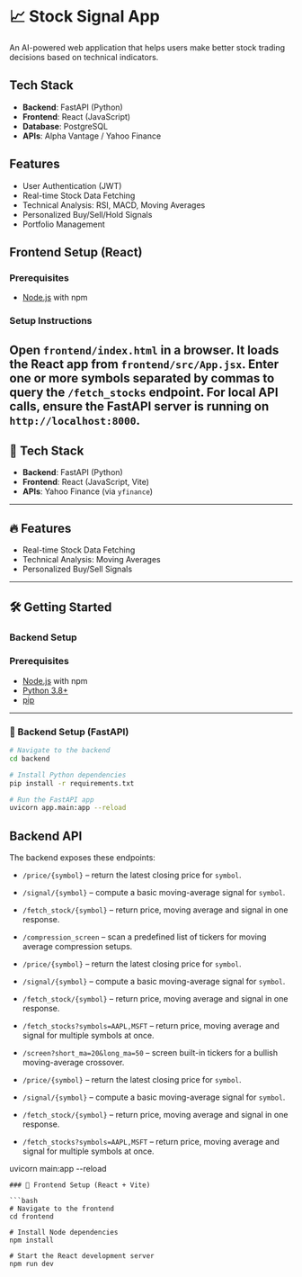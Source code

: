 # 📈 Stock Signal App

An AI-powered web application that helps users make better stock trading decisions based on technical indicators.

## Tech Stack
- **Backend**: FastAPI (Python)
- **Frontend**: React (JavaScript)
- **Database**: PostgreSQL
- **APIs**: Alpha Vantage / Yahoo Finance

## Features
- User Authentication (JWT)
- Real-time Stock Data Fetching
- Technical Analysis: RSI, MACD, Moving Averages
- Personalized Buy/Sell/Hold Signals
- Portfolio Management

## Frontend Setup (React)

### Prerequisites
- [Node.js](https://nodejs.org/) with npm

### Setup Instructions
Open `frontend/index.html` in a browser. It loads the React app from `frontend/src/App.jsx`. Enter one or more symbols separated by commas to query the `/fetch_stocks` endpoint. For local API calls, ensure the FastAPI server is running on `http://localhost:8000`.
---

## 🚀 Tech Stack
- **Backend**: FastAPI (Python)
- **Frontend**: React (JavaScript, Vite)
- **APIs**: Yahoo Finance (via `yfinance`)

---

## 🔥 Features
- Real-time Stock Data Fetching
- Technical Analysis: Moving Averages
- Personalized Buy/Sell Signals

---

## 🛠️ Getting Started

### Backend Setup

### Prerequisites
- [Node.js](https://nodejs.org/) with npm
- [Python 3.8+](https://www.python.org/)
- [pip](https://pip.pypa.io/en/stable/)

---

### 🚧 Backend Setup (FastAPI)

```bash
# Navigate to the backend
cd backend

# Install Python dependencies
pip install -r requirements.txt

# Run the FastAPI app
uvicorn app.main:app --reload
```

## Backend API
The backend exposes these endpoints:

- `/price/{symbol}` – return the latest closing price for `symbol`.
- `/signal/{symbol}` – compute a basic moving-average signal for `symbol`.
- `/fetch_stock/{symbol}` – return price, moving average and signal in one response.
- `/compression_screen` – scan a predefined list of tickers for moving average compression setups.

- `/price/{symbol}` – return the latest closing price for `symbol`.
- `/signal/{symbol}` – compute a basic moving-average signal for `symbol`.
- `/fetch_stock/{symbol}` – return price, moving average and signal in one response.
- `/fetch_stocks?symbols=AAPL,MSFT` – return price, moving average and signal for multiple symbols at once.
- `/screen?short_ma=20&long_ma=50` – screen built-in tickers for a bullish moving-average crossover.

- `/price/{symbol}` – return the latest closing price for `symbol`.
- `/signal/{symbol}` – compute a basic moving-average signal for `symbol`.
- `/fetch_stock/{symbol}` – return price, moving average and signal in one response.
- `/fetch_stocks?symbols=AAPL,MSFT` – return price, moving average and signal for multiple symbols at once.

uvicorn main:app --reload
```
### 🎨 Frontend Setup (React + Vite)

```bash
# Navigate to the frontend
cd frontend

# Install Node dependencies
npm install

# Start the React development server
npm run dev
```
